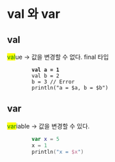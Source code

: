 # val 와 var

## val

<mark style="color:green;">val</mark>ue -> 값을 변경할 수 없다. final 타입

<pre class="language-kotlin"><code class="lang-kotlin"><strong>        val a = 1
</strong>        val b = 2
        b = 3 // Error
        println("a = $a, b = $b")</code></pre>

## var

<mark style="color:green;">var</mark>iable -> 값을 변경할 수 있다.

```kotlin
        var x = 5
        x = 1
        println("x = $x")
```
